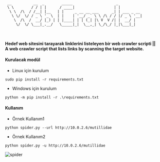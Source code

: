```
 __          __  _        _____                    _           
 \ \        / / | |      / ____|                  | |          
  \ \  /\  / /__| |__   | |     _ __ __ ___      _| | ___ _ __ 
   \ \/  \/ / _ \ '_ \  | |    | '__/ _` \ \ /\ / / |/ _ \ '__|
    \  /\  /  __/ |_) | | |____| | | (_| |\ V  V /| |  __/ |   
     \/  \/ \___|_.__/   \_____|_|  \__,_| \_/\_/ |_|\___|_|   
                                                               
                                                               
```
#### Hedef web sitesini tarayarak linklerini listeleyen bir web crawler scripti || A web crawler script that lists links by scanning the target website.


#### Kurulacak modül

* Linux için kurulum
```
sudo pip install -r requirements.txt
```

* Windows için kurulum
```
python -m pip install -r .\requirements.txt
```

#### Kullanım

* Örnek Kullanım1
```
python spider.py --url http://10.0.2.6/mutillidae
```

* Örnek Kullanım2
```
python spider.py -u http://10.0.2.6/mutillidae
```

![spider](https://user-images.githubusercontent.com/25087769/58699291-cf2a2900-83a5-11e9-8a8e-6cd237c5ffac.PNG)
